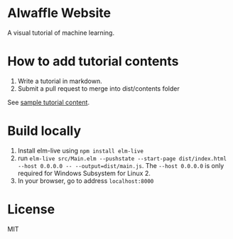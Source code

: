 # AIwaffle Website

A visual tutorial of machine learning.

# How to add tutorial contents
1. Write a tutorial in markdown.
2. Submit a pull request to merge into dist/contents folder

See [sample tutorial content](https://github.com/AlienKevin/AIwaffle-website/blob/master/dist/contents/Introduction.md).

# Build locally
1. Install elm-live using `npm install elm-live`
2. run `elm-live src/Main.elm --pushstate --start-page dist/index.html --host 0.0.0.0 -- --output=dist/main.js`. The `--host 0.0.0.0` is only required for Windows Subsystem for Linux 2.
3. In your browser, go to address `localhost:8000`

# License
MIT
